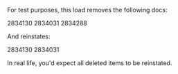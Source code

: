 For test purposes, this load removes the following docs:

2834130
2834031
2834288

And reinstates:

2834130
2834031

In real life, you'd expect all deleted items to be reinstated.

